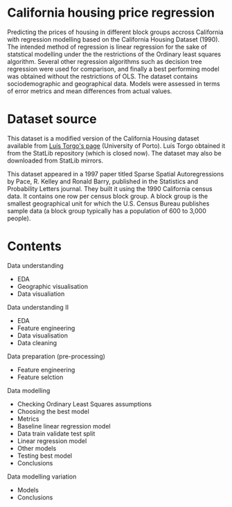 # California housing price regression
Predicting the prices of housing in different block groups accross California with regression modelling based on the California Housing Dataset (1990). The intended method of regression is linear regression for the sake of statstical modelling under the the restrictions of the Ordinary least squares algorithm. Several other regression algorithms such as decision tree regression were used for comparison, and finally a best performing model was obtained without the restrictions of OLS. The dataset contains sociodemographic and geographical data. Models were assessed in terms of error metrics and mean differences from actual values.
 
 
 # Dataset source
 This dataset is a modified version of the California Housing dataset available from [Luís Torgo's page](https://www.dcc.fc.up.pt/~ltorgo/Regression/cal_housing.html) (University of Porto). Luís Torgo obtained it from the StatLib repository (which is closed now). The dataset may also be downloaded from StatLib mirrors.

This dataset appeared in a 1997 paper titled Sparse Spatial Autoregressions by Pace, R. Kelley and Ronald Barry, published in the Statistics and Probability Letters journal. They built it using the 1990 California census data. It contains one row per census block group. A block group is the smallest geographical unit for which the U.S. Census Bureau publishes sample data (a block group typically has a population of 600 to 3,000 people).

# Contents
Data understanding
- EDA
- Geographic visualisation
- Data visualiation

Data understanding II
- EDA
- Feature engineering
- Data visualisation
- Data cleaning

Data preparation (pre-processing)
- Feature engineering
- Feature selction

Data modelling 
- Checking Ordinary Least Squares assumptions
- Choosing the best model
- Metrics
- Baseline linear regression model
- Data train validate test split
- Linear regression model
- Other models
- Testing best model
- Conclusions

Data modelling variation
- Models
- Conclusions

